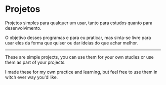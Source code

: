 # Projetos

Projetos simples para qualquer um usar, tanto para estudos quanto para desenvolvimento.

O objetivo desses programas e para eu praticar, mas sinta-se livre para usar eles da forma que quiser ou dar ideias do que achar melhor.

-------------------------------------------------------------------------------------------

These are simple projects, you can use them for your own studies or use them as part of your projects.

I made these for my own practice and learning, but feel free to use them in witch ever way you'd like.
